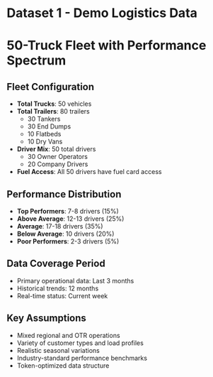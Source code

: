 # Dataset 1 - Demo Logistics Data
# 50-Truck Fleet with Performance Spectrum

## Fleet Configuration
- **Total Trucks**: 50 vehicles
- **Total Trailers**: 80 trailers
  - 30 Tankers
  - 30 End Dumps  
  - 10 Flatbeds
  - 10 Dry Vans
- **Driver Mix**: 50 total drivers
  - 30 Owner Operators
  - 20 Company Drivers
- **Fuel Access**: All 50 drivers have fuel card access

## Performance Distribution
- **Top Performers**: 7-8 drivers (15%)
- **Above Average**: 12-13 drivers (25%) 
- **Average**: 17-18 drivers (35%)
- **Below Average**: 10 drivers (20%)
- **Poor Performers**: 2-3 drivers (5%)

## Data Coverage Period
- Primary operational data: Last 3 months
- Historical trends: 12 months
- Real-time status: Current week

## Key Assumptions
- Mixed regional and OTR operations
- Variety of customer types and load profiles
- Realistic seasonal variations
- Industry-standard performance benchmarks
- Token-optimized data structure